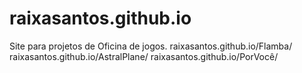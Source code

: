 # raixasantos.github.io
Site para projetos de Oficina de jogos.
raixasantos.github.io/Flamba/
raixasantos.github.io/AstralPlane/
raixasantos.github.io/PorVocê/
